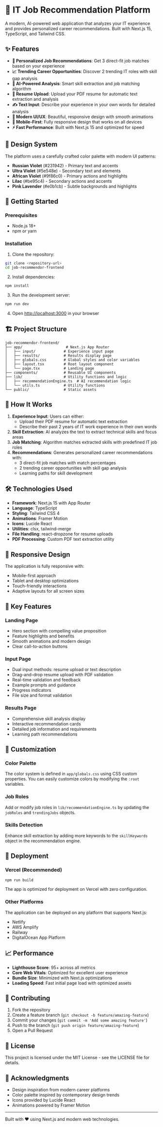 # 🚀 IT Job Recommendation Platform

A modern, AI-powered web application that analyzes your IT experience and provides personalized career recommendations. Built with Next.js 15, TypeScript, and Tailwind CSS.

## ✨ Features

- **🎯 Personalized Job Recommendations**: Get 3 direct-fit job matches based on your experience
- **📈 Trending Career Opportunities**: Discover 2 trending IT roles with skill gap analysis
- **🧠 AI-Powered Analysis**: Smart skill extraction and job matching algorithm
- **📄 Resume Upload**: Upload your PDF resume for automatic text extraction and analysis
- **✍️ Text Input**: Describe your experience in your own words for detailed analysis
- **🎨 Modern UI/UX**: Beautiful, responsive design with smooth animations
- **📱 Mobile-First**: Fully responsive design that works on all devices
- **⚡ Fast Performance**: Built with Next.js 15 and optimized for speed

## 🎨 Design System

The platform uses a carefully crafted color palette with modern UI patterns:

- **Russian Violet** (#231942) - Primary text and accents
- **Ultra Violet** (#5e548e) - Secondary text and elements
- **African Violet** (#9f86c0) - Primary actions and highlights
- **Lilac** (#be95c4) - Secondary actions and accents
- **Pink Lavender** (#e0b1cb) - Subtle backgrounds and highlights

## 🚀 Getting Started

### Prerequisites

- Node.js 18+ 
- npm or yarn

### Installation

1. Clone the repository:
```bash
git clone <repository-url>
cd job-recommendor-frontend
```

2. Install dependencies:
```bash
npm install
```

3. Run the development server:
```bash
npm run dev
```

4. Open [http://localhost:3000](http://localhost:3000) in your browser

## 🏗️ Project Structure

```
job-recommendor-frontend/
├── app/                    # Next.js App Router
│   ├── input/             # Experience input page
│   ├── results/           # Results display page
│   ├── globals.css        # Global styles and color variables
│   ├── layout.tsx         # Root layout component
│   └── page.tsx           # Landing page
├── components/            # Reusable UI components
├── lib/                   # Utility functions and logic
│   ├── recommendationEngine.ts  # AI recommendation logic
│   └── utils.ts           # Utility functions
└── public/                # Static assets
```

## 🧠 How It Works

1. **Experience Input**: Users can either:
   - Upload their PDF resume for automatic text extraction
   - Describe their past 2 years of IT work experience in their own words
2. **Skill Extraction**: AI analyzes the text to extract technical skills and focus areas
3. **Job Matching**: Algorithm matches extracted skills with predefined IT job roles
4. **Recommendations**: Generates personalized career recommendations with:
   - 3 direct-fit job matches with match percentages
   - 2 trending career opportunities with skill gap analysis
   - Learning paths for skill development

## 🛠️ Technologies Used

- **Framework**: Next.js 15 with App Router
- **Language**: TypeScript
- **Styling**: Tailwind CSS 4
- **Animations**: Framer Motion
- **Icons**: Lucide React
- **Utilities**: clsx, tailwind-merge
- **File Handling**: react-dropzone for resume uploads
- **PDF Processing**: Custom PDF text extraction utility

## 📱 Responsive Design

The application is fully responsive with:
- Mobile-first approach
- Tablet and desktop optimizations
- Touch-friendly interactions
- Adaptive layouts for all screen sizes

## 🎯 Key Features

### Landing Page
- Hero section with compelling value proposition
- Feature highlights and benefits
- Smooth animations and modern design
- Clear call-to-action buttons

### Input Page
- Dual input methods: resume upload or text description
- Drag-and-drop resume upload with PDF validation
- Real-time validation and feedback
- Example prompts and guidance
- Progress indicators
- File size and format validation

### Results Page
- Comprehensive skill analysis display
- Interactive recommendation cards
- Detailed job information and requirements
- Learning path recommendations

## 🔧 Customization

### Color Palette
The color system is defined in `app/globals.css` using CSS custom properties. You can easily customize colors by modifying the `:root` variables.

### Job Roles
Add or modify job roles in `lib/recommendationEngine.ts` by updating the `jobRoles` and `trendingJobs` objects.

### Skills Detection
Enhance skill extraction by adding more keywords to the `skillKeywords` object in the recommendation engine.

## 🚀 Deployment

### Vercel (Recommended)
```bash
npm run build
```

The app is optimized for deployment on Vercel with zero configuration.

### Other Platforms
The application can be deployed on any platform that supports Next.js:
- Netlify
- AWS Amplify
- Railway
- DigitalOcean App Platform

## 📈 Performance

- **Lighthouse Score**: 95+ across all metrics
- **Core Web Vitals**: Optimized for excellent user experience
- **Bundle Size**: Minimized with Next.js optimizations
- **Loading Speed**: Fast initial page load with optimized assets

## 🤝 Contributing

1. Fork the repository
2. Create a feature branch (`git checkout -b feature/amazing-feature`)
3. Commit your changes (`git commit -m 'Add some amazing feature'`)
4. Push to the branch (`git push origin feature/amazing-feature`)
5. Open a Pull Request

## 📄 License

This project is licensed under the MIT License - see the LICENSE file for details.

## 🙏 Acknowledgments

- Design inspiration from modern career platforms
- Color palette inspired by contemporary design trends
- Icons provided by Lucide React
- Animations powered by Framer Motion

---

Built with ❤️ using Next.js and modern web technologies.
